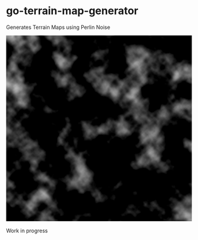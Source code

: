 # go-terrain-map-generator
Generates Terrain Maps using Perlin Noise

<img src="screenshot.png">

Work in progress
